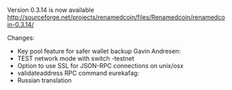 Version 0.3.14 is now available
http://sourceforge.net/projects/renamedcoin/files/Renamedcoin/renamedcoin-0.3.14/

Changes:
* Key pool feature for safer wallet backup
Gavin Andresen:
* TEST network mode with switch -testnet
* Option to use SSL for JSON-RPC connections on unix/osx
* validateaddress RPC command
eurekafag:
* Russian translation
